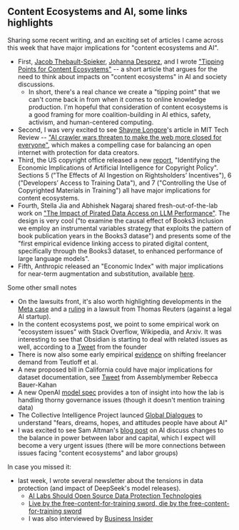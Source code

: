 ## Content Ecosystems and AI, some links highlights

Sharing some recent writing, and an exciting set of articles I came across this week
that have major implications for "content ecosystems and AI".

- First, [Jacob Thebault-Spieker](https://www.linkedin.com/in/jacob-thebault-spieker-65574b112/), [Johanna Desprez](https://www.linkedin.com/in/johanna-desprez-032139125/), and I wrote ["Tipping Points for Content Ecosystems"](https://dataleverage.substack.com/p/tipping-points-for-content-ecosystems) -- a short article that argues for the need to think about impacts on "content ecosystems" in AI and society discussions.
  - In short, there's a real chance we create a "tipping point" that we can't come back in from when it comes to online knowledge production. I'm hopeful that consideration of content ecosystems is a good framing for more coalition-building in AI ethics, safety, activism, and human-centered computing. 
- Second, I was very excited to see [Shayne Longpre](https://www.shaynelongpre.com/)'s article in MIT Tech Review -- ["AI crawler wars threaten to make the web more closed for everyone"]((https://www.technologyreview.com/2025/02/11/1111518/ai-crawler-wars-closed-web/)), which makes a compelling case for balancing an open internet with protection for data creators.
- Third, the US copyright office released a new [report](https://www.copyright.gov/economic-research/economic-implications-of-ai/), "Identifying the Economic Implications of Artificial Intelligence for Copyright Policy". Sections 5 ("The Effects of AI Ingestion on Rightsholders’ Incentives"), 6 ("Developers’ Access to Training Data"), and 7 ("Controlling the Use of Copyrighted Materials in Training") all have major implications for content ecosystems.
- Fourth, Stella Jia and Abhishek Nagaraj shared fresh-out-of-the-lab work on ["The Impact of Pirated Data Access on LLM Performance"](https://conference.nber.org/conf_papers/f213210.pdf). The design is very cool ("to examine the causal effect of Books3 inclusion we employ an instrumental variables strategy that exploits the pattern of book publication years in the Books3 datase") and presents some of the "first empirical evidence linking access to pirated digital content, specifically
through the Books3 dataset, to enhanced performance of large language models".
- Fifth, Anthropic released an "Economic Index" with major implications for near-term augmentation and substitution, available [here](https://www.anthropic.com/news/the-anthropic-economic-index).

Some other small notes
- On the lawsuits front, it's also worth highlighting developments in the [Meta case](https://chatgptiseatingtheworld.substack.com/p/judge-chhabria-is-reviewing-metas) and a [ruling](https://www.theverge.com/news/610721/thomson-reuters-ross-intelligence-ai-copyright-infringement) in a lawsuit from Thomas Reuters (against a legal AI startup).
- In the content ecosystems post, we point to some empirical work on "ecosystem issues" with Stack Overflow, Wikipedia, and Arxiv. It was interesting to see that Obsidian is starting to deal with related issues as well, according to a [Tweet](https://x.com/kepano/status/1889362224965366214) from the founder
- There is now also some early empirical [evidence](https://www.sciencedirect.com/science/article/pii/S0167268124004591) on shifting freelancer demand from Teutloff et al.
- A new proposed bill in California could have major implications for dataset documentation, see [Tweet](https://x.com/bauerkahan/status/1887661766240514334) from Assemblymember Rebecca Bauer-Kahan
- A new OpenAI [model spec](https://openai.com/index/sharing-the-latest-model-spec/) provides a ton of insight into how the lab is handling thorny governance issues (though it doesn't mention training data)
- The Collective Intelligence Project launced [Global Dialogues](https://globaldialogues.ai/) to understand "fears, dreams, hopes, and attitudes people have about AI"
- I was excited to see Sam Altman's [blog post](https://blog.samaltman.com/three-observations) on AI discuss changes to the balance in power between labor and capital, which I expect will become a very urgent issues (there will be more connections between issues facing "content ecosystems" and labor groups)


In case you missed it:
- last week, I wrote several newsletter about the tensions in data protection (and impact of DeepSeek's model releases). 
  - [AI Labs Should Open Source Data Protection Technologies](https://dataleverage.substack.com/p/ai-labs-could-open-source-data-protection) 
  - [Live by the free-content-for-training sword, die by the free-content-for-training sword](https://dataleverage.substack.com/p/live-by-the-free-content-for-training)
  - I was also interviewed by [Business Insider](https://www.businessinsider.com/openai-deepseek-ai-model-distillation-training-data-copyright-karma-2025-1)